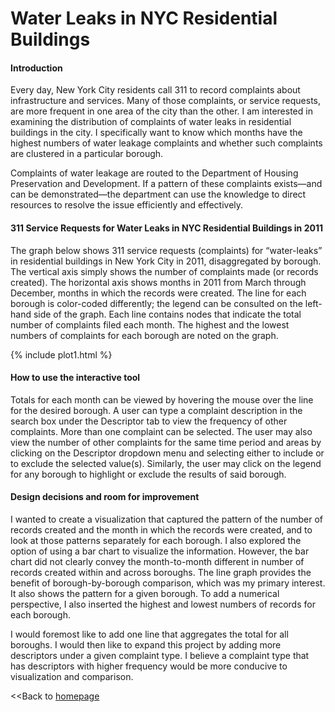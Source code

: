 # Water Leaks in NYC Residential Buildings
#### Introduction
Every day, New York City residents call 311 to record complaints about infrastructure and services. Many of those complaints, or service requests, are more frequent in one area of the city than the other. I am interested in examining the distribution of complaints of water leaks in residential buildings in the city. I specifically want to know which months have the highest numbers of water leakage complaints and whether such complaints are clustered in a particular borough.  

Complaints of water leakage are routed to the Department of Housing Preservation and Development. If a pattern of these complaints exists—and can be demonstrated—the department can use the knowledge to direct resources to resolve the issue efficiently and effectively. 

#### 311 Service Requests for Water Leaks in NYC Residential Buildings in 2011
The graph below shows 311 service requests (complaints) for “water-leaks” in residential buildings in New York City in 2011, disaggregated by borough. The vertical axis simply shows the number of complaints made (or records created). The horizontal axis shows months in 2011 from March through December, months in which the records were created. The line for each borough is color-coded differently; the legend can be consulted on the left-hand side of the graph. Each line contains nodes that indicate the total number of complaints filed each month. The highest and the lowest numbers of complaints for each borough are noted on the graph. 

{% include plot1.html %}

#### How to use the interactive tool

Totals for each month can be viewed by hovering the mouse over the line for the desired borough. A user can type a complaint description in the search box under the Descriptor tab to view the frequency of other complaints. More than one complaint can be selected. The user may also view the number of other complaints for the same time period and areas by clicking on the Descriptor dropdown menu and selecting either to include or to exclude the selected value(s). Similarly, the user may click on the legend for any borough to highlight or exclude the results of said borough.

#### Design decisions and room for improvement

I wanted to create a visualization that captured the pattern of the number of records created and the month in which the records were created, and to look at those patterns separately for each borough. I also explored the option of using a bar chart to visualize the information. However, the bar chart did not clearly convey the month-to-month different in number of records created within and across boroughs. The line graph provides the benefit of borough-by-borough comparison, which was my primary interest. It also shows the pattern for a given borough. To add a numerical perspective, I also inserted the highest and lowest numbers of records for each borough. 

I would foremost like to add one line that aggregates the total for all boroughs. I would then like to expand this project by adding more descriptors under a given complaint type. I believe a complaint type that has descriptors with higher frequency would be more conducive to visualization and comparison.


<<Back to [homepage](https://spoudyal1989.github.io/datavizsample)
